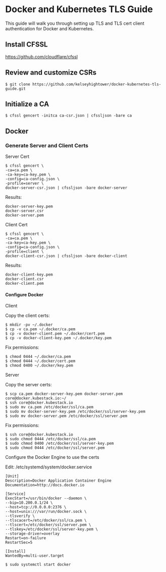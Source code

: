 # Docker and Kubernetes TLS Guide

This guide will walk you through setting up TLS and TLS cert client authentication for Docker and Kubernetes.

## Install CFSSL

https://github.com/cloudflare/cfssl

## Review and customize CSRs

```
$ git clone https://github.com/kelseyhightower/docker-kubernetes-tls-guide.git 
```

## Initialize a CA

```
$ cfssl gencert -initca ca-csr.json | cfssljson -bare ca
```

## Docker

### Generate Server and Client Certs

Server Cert

```
$ cfssl gencert \
-ca=ca.pem \
-ca-key=ca-key.pem \
-config=ca-config.json \
-profile=server \
docker-server-csr.json | cfssljson -bare docker-server
```

Results:

```
docker-server-key.pem
docker-server.csr
docker-server.pem
```

Client Cert

```
$ cfssl gencert \
-ca=ca.pem \
-ca-key=ca-key.pem \
-config=ca-config.json \
-profile=client \
docker-client-csr.json | cfssljson -bare docker-client
```

Results:

```
docker-client-key.pem
docker-client.csr
docker-client.pem
```

#### Configure Docker

Client

Copy the client certs:

```
$ mkdir -pv ~/.docker
$ cp -v ca.pem ~/.docker/ca.pem
$ cp -v docker-client.pem ~/.docker/cert.pem
$ cp -v docker-client-key.pem ~/.docker/key.pem
```

Fix permissions:

```
$ chmod 0444 ~/.docker/ca.pem
$ chmod 0444 ~/.docker/cert.pem
$ chmod 0400 ~/.docker/key.pem
```

Server

Copy the server certs:

```
$ scp ca.pem docker-server-key.pem docker-server.pem core@docker.kubestack.io:~/
$ ssh core@docker.kubestack.io
$ sudo mv ca.pem /etc/docker/ssl/ca.pem
$ sudo mv docker-server-key.pem /etc/docker/ssl/server-key.pem
$ sudo mv docker-server.pem /etc/docker/ssl/server.pem
```

Fix permissions:

```
$ ssh core@docker.kubestack.io
$ sudo chmod 0444 /etc/docker/ssl/ca.pem
$ sudo chmod 0400 /etc/docker/ssl/server-key.pem
$ sudo chmod 0444 /etc/docker/ssl/server.pem
```

Configure the Docker Engine to use the certs

Edit: /etc/systemd/system/docker.service

```
[Unit]
Description=Docker Application Container Engine
Documentation=http://docs.docker.io

[Service]
ExecStart=/usr/bin/docker --daemon \
--bip=10.200.0.1/24 \
--host=tcp://0.0.0.0:2376 \
--host=unix:///var/run/docker.sock \
--tlsverify \
--tlscacert=/etc/docker/ssl/ca.pem \
--tlscert=/etc/docker/ssl/server.pem \
--tlskey=/etc/docker/ssl/server-key.pem \
--storage-driver=overlay
Restart=on-failure
RestartSec=5

[Install]
WantedBy=multi-user.target
```

```
$ sudo systemctl start docker
```
